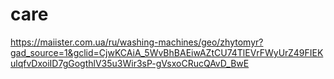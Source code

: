 # care

https://maiister.com.ua/ru/washing-machines/geo/zhytomyr?gad_source=1&gclid=CjwKCAiA_5WvBhBAEiwAZtCU74TlEVrFWyUrZ49FIEKulqfvDxoiID7gGogthlV35u3Wir3sP-gVsxoCRucQAvD_BwE
